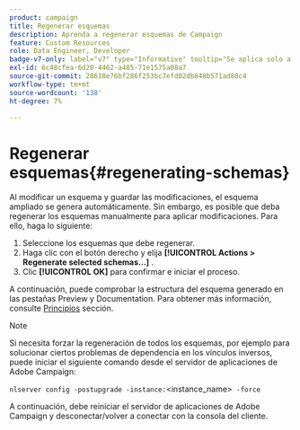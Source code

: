 ```yaml
---
product: campaign
title: Regenerar esquemas
description: Aprenda a regenerar esquemas de Campaign
feature: Custom Resources
role: Data Engineer, Developer
badge-v7-only: label="v7" type="Informative" tooltip="Se aplica solo a Campaign Classic v7"
exl-id: 6c48cfea-6d20-4462-a485-71e1575a08a7
source-git-commit: 28638e76bf286f253bc7efd02db848b571ad88c4
workflow-type: tm+mt
source-wordcount: '138'
ht-degree: 7%

---
```


# Regenerar esquemas{#regenerating-schemas}

Al modificar un esquema y guardar las modificaciones, el esquema ampliado se genera automáticamente. Sin embargo, es posible que deba regenerar los esquemas manualmente para aplicar modificaciones. Para ello, haga lo siguiente:

1. Seleccione los esquemas que debe regenerar.
1. Haga clic con el botón derecho y elija **[!UICONTROL Actions > Regenerate selected schemas...]** .
1. Clic **[!UICONTROL OK]** para confirmar e iniciar el proceso.

A continuación, puede comprobar la estructura del esquema generado en las pestañas Preview y Documentation. Para obtener más información, consulte [Principios](../../configuration/using/data-schemas.md#principles) sección.

>[!NOTE]
>
>Si necesita forzar la regeneración de todos los esquemas, por ejemplo para solucionar ciertos problemas de dependencia en los vínculos inversos, puede iniciar el siguiente comando desde el servidor de aplicaciones de Adobe Campaign:
>
> `nlserver config -postupgrade -instance:`&lt;instance_name>` -force`
>
>A continuación, debe reiniciar el servidor de aplicaciones de Adobe Campaign y desconectar/volver a conectar con la consola del cliente.
